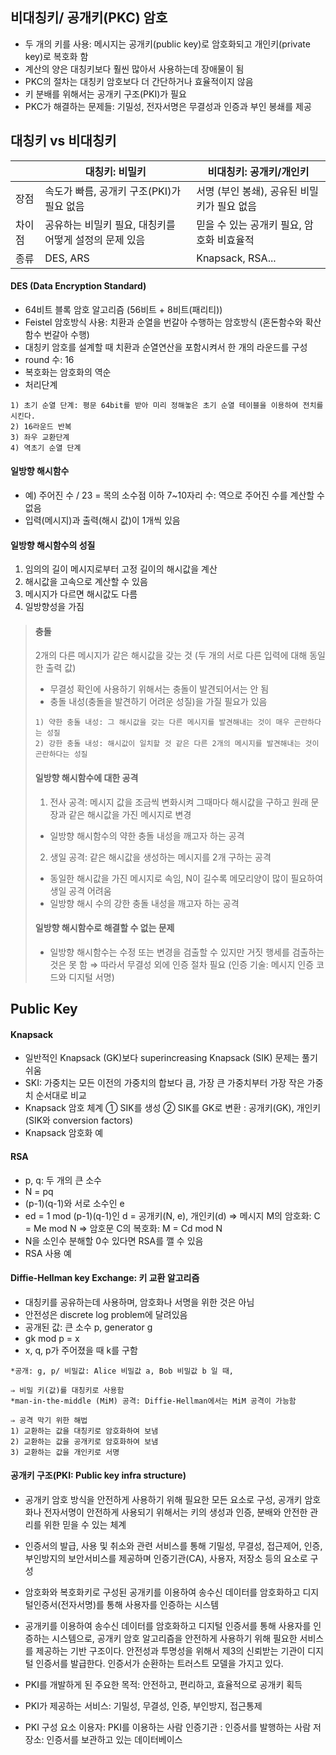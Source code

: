 ## 비대칭키/ 공개키(PKC) 암호
- 두 개의 키를 사용: 메시지는 공개키(public key)로 암호화되고 개인키(private key)로 복호화 함
- 계산의 양은 대칭키보다 훨씬 많아서 사용하는데 장애물이 됨
- PKC의 절차는 대칭키 암호보다 더 간단하거나 효율적이지 않음
- 키 분배를 위해서는 공개키 구조(PKI)가 필요
- PKC가 해결하는 문제들: 기밀성, 전자서명은 무결성과 인증과 부인 봉쇄를 제공
  
## 대칭키 vs 비대칭키

|  | 대칭키: 비밀키 | 비대칭키: 공개키/개인키 |
|--|-------------- | -----------------------|
|장점|속도가 빠름, 공개키 구조(PKI)가 필요 없음| 서명 (부인 봉쇄), 공유된 비밀키가 필요 없음
|차이점|공유하는 비밀키 필요, 대칭키를 어떻게 설정의 문제 있음|믿을 수 있는 공개키 필요, 암호화 비효율적
|종류|DES, ARS|Knapsack, RSA...

#### DES (Data Encryption Standard)
- 64비트 블록 암호 알고리즘 (56비트 + 8비트(패리티))
- Feistel 암호방식 사용: 치환과 순열을 번갈아 수행하는 암호방식 (혼돈함수와 확산함수 번갈아 수행)
- 대칭키 암호를 설계할 때 치환과 순열연산을 포함시켜서 한 개의 라운드를 구성
- round 수: 16
- 복호화는 암호화의 역순
- 처리단계
```
1) 초기 순열 단계: 평문 64bit를 받아 미리 정해놓은 초기 순열 테이블을 이용하여 전치를 시킨다.
2) 16라운드 반복
3) 좌우 교환단계
4) 역초기 순열 단계
```

#### 일방향 해시함수
- 예) 주어진 수 / 23 = 목의 소수점 이하 7~10자리 수: 역으로 주어진 수를 계산할 수 없음
- 입력(메시지)과 출력(해시 값)이 1개씩 있음


#### 일방향 해시함수의 성질
1. 임의의 길이 메시지로부터 고정 길이의 해시값을 계산
2. 해시값을 고속으로 계산할 수 있음
3. 메시지가 다르면 해시값도 다름
4. 일방향성을 가짐

> #### 충돌
> 2개의 다른 메시지가 같은 해시값을 갖는 것 (두 개의 서로 다른 입력에 대해 동일한 출력 값)
> - 무결성 확인에 사용하기 위해서는 충돌이 발견되어서는 안 됨
> - 충돌 내성(충돌을 발견하기 어려운 성질)을 가질 필요가 있음
> ```
> 1) 약한 충돌 내성: 그 해시값을 갖는 다른 메시지를 발견해내는 것이 매우 곤란하다는 성질
> 2) 강한 충돌 내성: 해시값이 일치할 것 같은 다른 2개의 메시지를 발견해내는 것이 곤란하다는 성질
> ```  
> 
> #### 일방향 해시함수에 대한 공격
> 1) 전사 공격: 메시지 값을 조금씩 변화시켜 그때마다 해시값을 구하고 원래 문장과 같은 해시값을 가진 메시지로 변경
>   - 일방향 해시함수의 약한 충돌 내성을 깨고자 하는 공격
> 2) 생일 공격: 같은 해시값을 생성하는 메시지를 2개 구하는 공격
> - 동일한 해시값을 가진 메시지로 속임, N이 길수록 메모리양이 많이 필요하여 생일 공격 어려움
> - 일방향 해시 수의 강한 충돌 내성을 깨고자 하는 공격
> 
> #### 일방향 해시함수로 해결할 수 없는 문제
> - 일방향 해시함수는 수정 또는 변경을 검출할 수 있지만 거짓 행세를 검출하는 것은 못 함
> ⇒ 따라서 무결성 외에 인증 절차 필요 (인증 기술: 메시지 인증 코드와 디지털 서명)  

## Public Key

#### Knapsack
  - 일반적인 Knapsack (GK)보다 superincreasing Knapsack (SIK) 문제는 풀기 쉬움
  - SKI: 가중치는 모든 이전의 가중치의 합보다 큼, 가장 큰 가중치부터 가장 작은 가중치 순서대로 비교 
  - Knapsack 암호 체계
    ① SIK를 생성
    ② SIK를 GK로 변환
    : 공개키(GK), 개인키(SIK와 conversion factors) 
  - Knapsack 암호화 예
   
#### RSA
  - p, q: 두 개의 큰 소수
  - N = pq
  - (p-1)(q-1)와 서로 소수인 e
  - ed = 1 mod (p-1)(q-1)인 d
  = 공개키(N, e), 개인키(d)
  ⇒ 메시지 M의 암호화: C = Me mod N
  ⇒ 암호문 C의 복호화: M = Cd mod N
  - N을 소인수 분해할 0수 있다면 RSA를 깰 수 있음
  - RSA 사용 예
   
#### Diffie-Hellman key Exchange: 키 교환 알고리즘
  - 대칭키를 공유하는데 사용하며, 암호화나 서명을 위한 것은 아님
  - 안전성은 discrete log problem에 달려있음
  - 공개된 값: 큰 소수 p, generator g
  - gk mod p = x
  - x, q, p가 주어졌을 때 k를 구함
  
 ```
 *공개: g, p/ 비밀값: Alice 비밀값 a, Bob 비밀값 b 일 때, 
  
 ⇒ 비밀 키(값)를 대칭키로 사용함
 *man-in-the-middle (MiM) 공격: Diffie-Hellman에서는 MiM 공격이 가능함
 
 ⇒ 공격 막기 위한 해법
 1) 교환하는 값을 대칭키로 암호화하여 보냄
 2) 교환하는 값을 공개키로 암호화하여 보냄
 3) 교환하는 값을 개인키로 서명
```

#### 공개키 구조(PKI: Public key infra structure)
  - 공개키 암호 방식을 안전하게 사용하기 위해 필요한 모든 요소로 구성, 공개키 암호화나 전자서명이 안전하게 사용되기 위해서는 키의 생성과 인증, 분배와 안전한 관리를 위한 믿을 수 있는 체계
  - 인증서의 발급, 사용 및 취소와 관련 서비스를 통해 기밀성, 무결성, 접근제어, 인증, 부인방지의 보안서비스를 제공하며 인증기관(CA), 사용자, 저장소 등의 요소로 구성

  - 암호화와 복호화키로 구성된 공개키를 이용하여 송수신 데이터를 암호화하고 디지털인증서(전자서명)를 통해 사용자를 인증하는 시스템

  - 공개키를 이용하여 송수신 데이터를 암호화하고 디지털 인증서를 통해 사용자를 인증하는 시스템으로, 공개키 암호 알고리즘을 안전하게 사용하기 위해 필요한 서비스를 제공하는 기반 구조이다. 안전성과 투명성을 위해서 제3의 신뢰받는 기관이 디지털 인증서를 발급한다. 인증서가 순환하는 트러스트 모델을 가지고 있다.

  - PKI를 개발하게 된 주요한 목적: 안전하고, 편리하고, 효율적으로 공개키 획득
  - PKI가 제공하는 서비스: 기밀성, 무결성, 인증, 부인방지, 접근통제

  - PKI 구성 요소
    이용자: PKI를 이용하는 사람
    인증기관 : 인증서를 발행하는 사람
    저장소: 인증서를 보관하고 있는 데이터베이스
